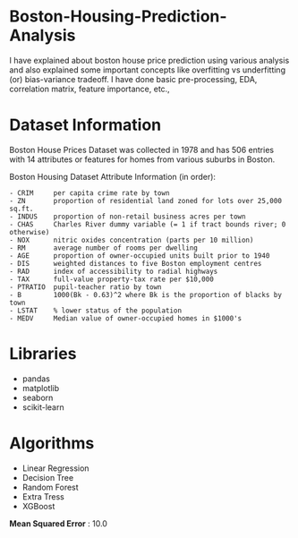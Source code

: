 # Boston-Housing-Prediction-Analysis
I have explained about boston house price prediction using various analysis and also explained some important concepts like overfitting vs underfitting (or) bias-variance tradeoff. I have done basic pre-processing, EDA, correlation matrix, feature importance, etc.,

# Dataset Information
Boston House Prices Dataset was collected in 1978 and has 506 entries with 14 attributes or features for homes from various suburbs in Boston.

Boston Housing Dataset Attribute Information (in order):

    - CRIM     per capita crime rate by town
    - ZN       proportion of residential land zoned for lots over 25,000 sq.ft.
    - INDUS    proportion of non-retail business acres per town
    - CHAS     Charles River dummy variable (= 1 if tract bounds river; 0 otherwise)
    - NOX      nitric oxides concentration (parts per 10 million)
    - RM       average number of rooms per dwelling
    - AGE      proportion of owner-occupied units built prior to 1940
    - DIS      weighted distances to five Boston employment centres
    - RAD      index of accessibility to radial highways
    - TAX      full-value property-tax rate per $10,000
    - PTRATIO  pupil-teacher ratio by town
    - B        1000(Bk - 0.63)^2 where Bk is the proportion of blacks by town
    - LSTAT    % lower status of the population
    - MEDV     Median value of owner-occupied homes in $1000's
    
# Libraries 
- pandas
- matplotlib
- seaborn
- scikit-learn

# Algorithms
- Linear Regression
- Decision Tree
- Random Forest
- Extra Tress
- XGBoost
  
**Mean Squared Error** : 10.0
